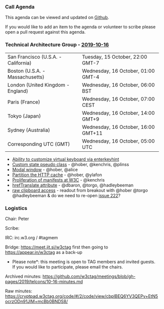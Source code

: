 ### Call Agenda

This agenda can be viewed and updated on [Github](https://github.com/w3ctag/meetings/blob/gh-pages/2019/telcons/10-16-agenda.md).

If you would like to add an item to the agenda or volunteer to scribe please open a pull request against this agenda.

### Technical Architecture Group - [2019-10-16](https://www.timeanddate.com/worldclock/converter.html?iso=20191016T050000&p1=224&p2=43&p3=136&p4=195&p5=248&p6=240)

<table>
<tr><td> San Francisco (U.S.A. - California) <td> Tuesday, 15 October, 22:00 GMT-7</td></tr>
<tr><td> Boston (U.S.A. - Massachusetts) <td> Wednesday, 16 October, 01:00 GMT-4</td></tr>
<tr><td> London (United Kingdom - England) <td> Wednesday, 16 October, 06:00 BST</td></tr>
<tr><td> Paris (France) <td> Wednesday, 16 October, 07:00 CEST</td></tr>
<tr><td> Tokyo (Japan) <td> Wednesday, 16 October, 14:00 GMT+9</td></tr>
<tr><td> Sydney (Australia) <td> Wednesday, 16 October, 16:00 GMT+11</td></tr>
<tr><td> Corresponding UTC (GMT) <td> Wednesday, 16 October, 05:00 UTC</td></tr>
</table>

* [Ability to customize virtual keyboard via enterkeyhint](https://github.com/w3ctag/design-reviews/issues/380)
* [Custom state pseudo class](https://github.com/w3ctag/design-reviews/issues/428) - @hober, @kenchris, @plinss
* [Modal window](https://github.com/w3ctag/design-reviews/issues/427) - @hober, @alice
* [Partition the HTTP cache](https://github.com/w3ctag/design-reviews/issues/424) - @hober, @ylafon
* [Proliferation of manifests at W3C](https://github.com/w3ctag/design-reviews/issues/423) - @kenchris
* [hrefTranslate attribute](https://github.com/w3ctag/design-reviews/issues/301) - @dbaron, @torgo, @hadleybeeman
* [raw clipboard access](https://github.com/w3ctag/design-reviews/issues/406) - readout from breakout with @hober @torgo @hadleybeeman & do we need to re-open [issue 222](https://github.com/w3ctag/design-reviews/issues/222)?

### Logistics

Chair: Peter

Scribe:

IRC: irc.w3.org / #tagmem

Bridge: https://meet.jit.si/w3ctag first then going to https://appear.in/w3ctag as a back-up

* Please note*: this meeting is open to TAG members and invited guests. If you would like to participate, please email the chairs.

Archived minutes: https://github.com/w3ctag/meetings/blob/gh-pages/2019/telcons/10-16-minutes.md

Raw minutes: https://cryptpad.w3ctag.org/code/#/2/code/view/cbplBEQ6YV3QEPv+EtN5ocrzODn91JlM+mcBb0BNDS8/

